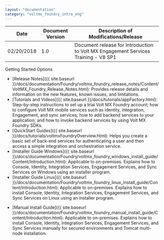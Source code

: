 ```yaml
---
layout: "documentation"
category: "voltmx_foundry_intro_eng"
---
```

                             

| **Date** | **Document Version** | **Description of Modifications/Release** |
| --- | --- | --- |
| 02/20/2018 | 1.0 | Document release for Introduction to Volt MX Engagement Services Training - V8 SP1 |

Getting Started Options

*   [Release Notes]({{ site.baseurl }}/docs/documentation/Foundry/voltmx_foundry_release_notes/Content/VoltMX_Foundry_Release_Notes.html): Provides release details and information on the new features, known issues, and limitations.
*   [Tutorials and Videos]({{ site.baseurl }}/docs/tutorials/appFactory.html): Step-by-step instructions to set up a trial Volt MX Foundry account; how to configure Volt MX mobile services such as identity, integration, Engagement, and sync services; how to add backend services to your application; and how to invoke backend services by using Volt MX Foundry SDKs.
*   [QuickStart Guides]({{ site.baseurl }}/docs/tutorials/voltmxFoundryOverview.html): Helps you create a basic set of back-end services for authenticating a user and then access a simple integration and orchestration service.
*   [Installer Guide Windows]({{ site.baseurl }}/docs/documentation/Foundry/voltmx_foundry_windows_install_guide/Content/Introduction.html): Applicable to on-premises. Explains how to Console, Identity, Integration Services, Engagement Services, and Sync Services on Windows using an installer program.
*   [Installer Guide Linux]({{ site.baseurl }}/docs/documentation/Foundry/voltmx_foundry_linux_install_guide/Content/Introduction.html): Applicable to on-premises. Explains how to install Console, Identity, Integration Services, Engagement Services, and Sync Services on Linux using an installer program.

<!-- *   [Installer Guide Mac]({{ site.baseurl }}/docs/documentation/Foundry/voltmx_foundry_mac_install_guide/Default.html): Applicable to on-premises. Explains how to install Console, Identity, Integration Services, Engagement Services, and Sync Services on Mac using an installer program. -->

*   [Manual Install Guide]({{ site.baseurl }}/docs/documentation/Foundry/voltmx_foundry_manual_install_guide/Content/Introduction.html): Applicable to on-premises. Explains how to install Console, Identity, Integration Services, Engagement Services, and Sync Services manually for secured environments and Tomcat multi-node installation.

<!-- *   [Release Notes]({{ site.baseurl }}/docs/documentation/Foundry/voltmx_foundry_release_notes/Content/VoltMX_Foundry_Release_Notes.html): Provides release details and information on the new features, known issues, and limitations.
*   [Tutorials and Videos]({{ site.baseurl }}/docs/documentation/Foundry/mf_video_tutorials/Default.html): Step-by-step instructions to set up a trial Volt MX Foundry account; how to configure Volt MX mobile services such as identity, integration, Engagement, and sync services; how to add backend services to your application; and how to invoke backend services by using Volt MX Foundry SDKs.
*   [QuickStart Guides]({{ site.baseurl }}/docs/documentation/Foundry/voltmx_foundry_quickstart_guide/Content/voltmx_foundry_quickstart_guide.html): Helps you create a basic set of back-end services for authenticating a user and then access a simple integration and orchestration service.
*   [Installer Guide Windows]({{ site.baseurl }}/docs/documentation/Foundry/voltmx_foundry_windows_install_guide/Content/Introduction.html): Applicable to on-premises. Explains how to Console, Identity, Integration Services, Engagement Services, and Sync Services on Windows using an installer program.
*   [Installer Guide Linux]({{ site.baseurl }}/docs/documentation/Foundry/voltmx_foundry_linux_install_guide/Content/Introduction.html): Applicable to on-premises. Explains how to install Console, Identity, Integration Services, Engagement Services, and Sync Services on Linux using an installer program.
*   [Installer Guide Mac]({{ site.baseurl }}/docs/documentation/Foundry/voltmx_foundry_mac_install_guide/Default.html): Applicable to on-premises. Explains how to install Console, Identity, Integration Services, Engagement Services, and Sync Services on Mac using an installer program.
*   [Manual Install Guide]({{ site.baseurl }}/docs/documentation/Foundry/voltmx_foundry_manual_install_guide/Content/Introduction.html): Applicable to on-premises. Explains how to install Console, Identity, Integration Services, Engagement Services, and Sync Services manually for secured environments and Tomcat multi-node installation. -->
